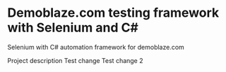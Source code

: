 # Demoblaze.com testing framework with Selenium and C#
Selenium with C# automation framework for demoblaze.com

Project description
Test change
Test change 2
